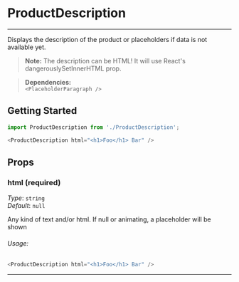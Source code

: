 # ProductDescription
---

Displays the description of the product or placeholders if data is not available yet.

> **Note:** The description can be HTML! It will use React's dangerouslySetInnerHTML prop.

> **Dependencies:**   
> `<PlaceholderParagraph />`


## Getting Started

```js
import ProductDescription from './ProductDescription';

<ProductDescription html="<h1>Foo</h1> Bar" />
```

## Props

### html (required)

_Type_: `string`  
_Default_: `null`  

Any kind of text and/or html. If null or animating, a placeholder will be shown

###### Usage:

```js
<ProductDescription html="<h1>Foo</h1> Bar" />
```

---
